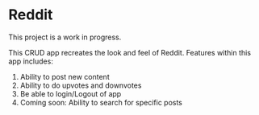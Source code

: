 # Reddit

This project is a work in progress.

This CRUD app recreates the look and feel of Reddit.
Features within this app includes:

1. Ability to post new content
2. Ability to do upvotes and downvotes
3. Be able to login/Logout of app
4. Coming soon: Ability to search for specific posts
